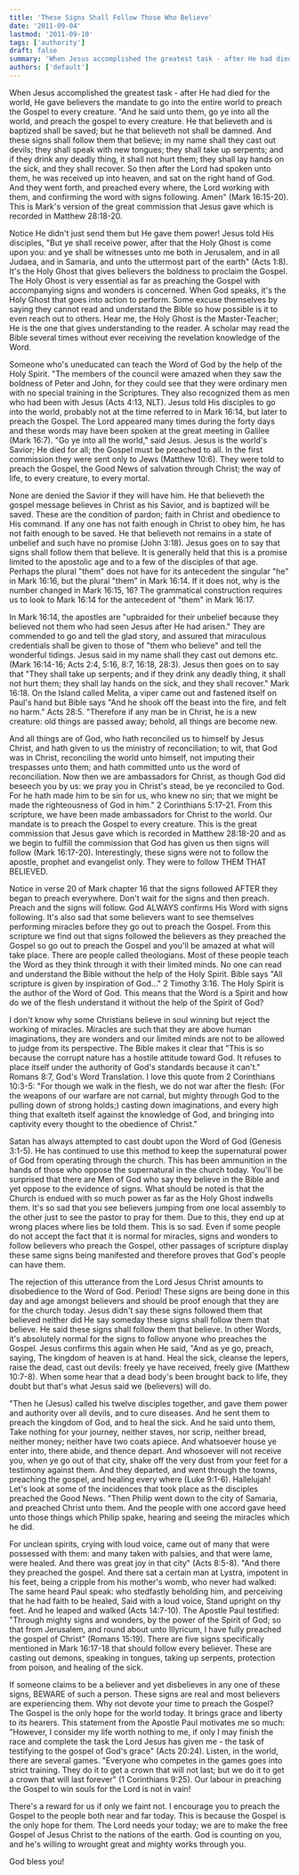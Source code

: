 ```yaml
---
title: 'These Signs Shall Follow Those Who Believe'
date: '2011-09-04'
lastmod: '2011-09-10'
tags: ['authority']
draft: false
summary: 'When Jesus accomplished the greatest task - after He had died for the world, He gave believers the mandate to go into the entire world to preach the Gospel to every creature.'
authors: ['default']
---
```


When Jesus accomplished the greatest task - after He had died for the world, He gave believers the mandate to go into the entire world to preach the Gospel to every creature. "And he said unto them, go ye into all the world, and preach the gospel to every creature. He that believeth and is baptized shall be saved; but he that believeth not shall be damned. And these signs shall follow them that believe; in my name shall they cast out devils; they shall speak with new tongues; they shall take up serpents; and if they drink any deadly thing, it shall not hurt them; they shall lay hands on the sick, and they shall recover. So then after the Lord had spoken unto them, he was received up into heaven, and sat on the right hand of God. And they went forth, and preached every where, the Lord working with them, and confirming the word with signs following. Amen" (Mark 16:15-20). This is Mark's version of the great commission that Jesus gave which is recorded in Matthew 28:18-20.

Notice He didn't just send them but He gave them power! Jesus told His disciples, "But ye shall receive power, after that the Holy Ghost is come upon you: and ye shall be witnesses unto me both in Jerusalem, and in all Judaea, and in Samaria, and unto the uttermost part of the earth" (Acts 1:8). It's the Holy Ghost that gives believers the boldness to proclaim the Gospel. The Holy Ghost is very essential as far as preaching the Gospel with accompanying signs and wonders is concerned. When God speaks, it's the Holy Ghost that goes into action to perform. Some excuse themselves by saying they cannot read and understand the Bible so how possible is it to even reach out to others. Hear me, the Holy Ghost is the Master-Teacher; He is the one that gives understanding to the reader. A scholar may read the Bible several times without ever receiving the revelation knowledge of the Word.

Someone who's uneducated can teach the Word of God by the help of the Holy Spirit. "The members of the council were amazed when they saw the boldness of Peter and John, for they could see that they were ordinary men with no special training in the Scriptures. They also recognized them as men who had been with Jesus (Acts 4:13, NLT). Jesus told His disciples to go into the world, probably not at the time referred to in Mark 16:14, but later to preach the Gospel. The Lord appeared many times during the forty days and these words may have been spoken at the great meeting in Galilee (Mark 16:7). "Go ye into all the world," said Jesus. Jesus is the world's Savior; He died for all; the Gospel must be preached to all. In the first commission they were sent only to Jews (Matthew 10:6). They were told to preach the Gospel, the Good News of salvation through Christ; the way of life, to every creature, to every mortal.

None are denied the Savior if they will have him. He that believeth the gospel message believes in Christ as his Savior, and is baptized will be saved. These are the condition of pardon; faith in Christ and obedience to His command. If any one has not faith enough in Christ to obey him, he has not faith enough to be saved. He that believeth not remains in a state of unbelief and such have no promise (John 3:18). Jesus goes on to say that signs shall follow them that believe. It is generally held that this is a promise limited to the apostolic age and to a few of the disciples of that age. Perhaps the plural "them" does not have for its antecedent the singular "he" in Mark 16:16, but the plural "them" in Mark 16:14. If it does not, why is the number changed in Mark 16:15, 16? The grammatical construction requires us to look to Mark 16:14 for the antecedent of "them" in Mark 16:17.

In Mark 16:14, the apostles are "upbraided for their unbelief because they believed not them who had seen Jesus after He had arisen." They are commended to go and tell the glad story, and assured that miraculous credentials shall be given to those of "them who believe" and tell the wonderful tidings. Jesus said in my name shall they cast out demons etc. (Mark 16:14-16; Acts 2:4, 5:16, 8:7, 16:18, 28:3). Jesus then goes on to say that "They shall take up serpents; and if they drink any deadly thing, it shall not hurt them; they shall lay hands on the sick, and they shall recover." Mark 16:18. On the Island called Melita, a viper came out and fastened itself on Paul's hand but Bible says "And he shook off the beast into the fire, and felt no harm." Acts 28:5. "Therefore if any man be in Christ, he is a new creature: old things are passed away; behold, all things are become new.

And all things are of God, who hath reconciled us to himself by Jesus Christ, and hath given to us the ministry of reconciliation; to wit, that God was in Christ, reconciling the world unto himself, not imputing their trespasses unto them; and hath committed unto us the word of reconciliation. Now then we are ambassadors for Christ, as though God did beseech you by us: we pray you in Christ's stead, be ye reconciled to God. For he hath made him to be sin for us, who knew no sin; that we might be made the righteousness of God in him." 2 Corinthians 5:17-21. From this scripture, we have been made ambassadors for Christ to the world. Our mandate is to preach the Gospel to every creature. This is the great commission that Jesus gave which is recorded in Matthew 28:18-20 and as we begin to fulfill the commission that God has given us then signs will follow (Mark 16:17-20). Interestingly, these signs were not to follow the apostle, prophet and evangelist only. They were to follow THEM THAT BELIEVED.

Notice in verse 20 of Mark chapter 16 that the signs followed AFTER they began to preach everywhere. Don't wait for the signs and then preach. Preach and the signs will follow. God ALWAYS confirms His Word with signs following. It's also sad that some believers want to see themselves performing miracles before they go out to preach the Gospel. From this scripture we find out that signs followed the believers as they preached the Gospel so go out to preach the Gospel and you'll be amazed at what will take place. There are people called theologians. Most of these people teach the Word as they think through it with their limited minds. No one can read and understand the Bible without the help of the Holy Spirit. Bible says "All scripture is given by inspiration of God..." 2 Timothy 3:16. The Holy Spirit is the author of the Word of God. This means that the Word is a Spirit and how do we of the flesh understand it without the help of the Spirit of God?

I don't know why some Christians believe in soul winning but reject the working of miracles. Miracles are such that they are above human imaginations, they are wonders and our limited minds are not to be allowed to judge from its perspective. The Bible makes it clear that "This is so because the corrupt nature has a hostile attitude toward God. It refuses to place itself under the authority of God's standards because it can't." Romans 8:7, God's Word Translation. I love this quote from 2 Corinthians 10:3-5: "For though we walk in the flesh, we do not war after the flesh: (For the weapons of our warfare are not carnal, but mighty through God to the pulling down of strong holds;) casting down imaginations, and every high thing that exalteth itself against the knowledge of God, and bringing into captivity every thought to the obedience of Christ."

Satan has always attempted to cast doubt upon the Word of God (Genesis 3:1-5). He has continued to use this method to keep the supernatural power of God from operating through the church. This has been ammunition in the hands of those who oppose the supernatural in the church today. You'll be surprised that there are Men of God who say they believe in the Bible and yet oppose to the evidence of signs. What should be noted is that the Church is endued with so much power as far as the Holy Ghost indwells them. It's so sad that you see believers jumping from one local assembly to the other just to see the pastor to pray for them. Due to this, they end up at wrong places where lies be told them. This is so sad. Even if some people do not accept the fact that it is normal for miracles, signs and wonders to follow believers who preach the Gospel, other passages of scripture display these same signs being manifested and therefore proves that God's people can have them.

The rejection of this utterance from the Lord Jesus Christ amounts to disobedience to the Word of God. Period! These signs are being done in this day and age amongst believers and should be proof enough that they are for the church today. Jesus didn't say these signs followed them that believed neither did He say someday these signs shall follow them that believe. He said these signs shall follow them that believe. In other Words, it's absolutely normal for the signs to follow anyone who preaches the Gospel. Jesus confirms this again when He said, "And as ye go, preach, saying, The kingdom of heaven is at hand. Heal the sick, cleanse the lepers, raise the dead, cast out devils: freely ye have received, freely give (Matthew 10:7-8). When some hear that a dead body's been brought back to life, they doubt but that's what Jesus said we (believers) will do.

"Then he (Jesus) called his twelve disciples together, and gave them power and authority over all devils, and to cure diseases. And he sent them to preach the kingdom of God, and to heal the sick. And he said unto them, Take nothing for your journey, neither staves, nor scrip, neither bread, neither money; neither have two coats apiece. And whatsoever house ye enter into, there abide, and thence depart. And whosoever will not receive you, when ye go out of that city, shake off the very dust from your feet for a testimony against them. And they departed, and went through the towns, preaching the gospel, and healing every where (Luke 9:1-6). Hallelujah! Let's look at some of the incidences that took place as the disciples preached the Good News. "Then Philip went down to the city of Samaria, and preached Christ unto them. And the people with one accord gave heed unto those things which Philip spake, hearing and seeing the miracles which he did.

For unclean spirits, crying with loud voice, came out of many that were possessed with them: and many taken with palsies, and that were lame, were healed. And there was great joy in that city" (Acts 8:5-8). "And there they preached the gospel. And there sat a certain man at Lystra, impotent in his feet, being a cripple from his mother's womb, who never had walked: The same heard Paul speak: who stedfastly beholding him, and perceiving that he had faith to be healed, Said with a loud voice, Stand upright on thy feet. And he leaped and walked (Acts 14:7-10). The Apostle Paul testified: "Through mighty signs and wonders, by the power of the Spirit of God; so that from Jerusalem, and round about unto Illyricum, I have fully preached the gospel of Christ" (Romans 15:19). There are five signs specifically mentioned in Mark 16:17-18 that should follow every believer. These are casting out demons, speaking in tongues, taking up serpents, protection from poison, and healing of the sick.

If someone claims to be a believer and yet disbelieves in any one of these signs, BEWARE of such a person. These signs are real and most believers are experiencing them. Why not devote your time to preach the Gospel? The Gospel is the only hope for the world today. It brings grace and liberty to its hearers. This statement from the Apostle Paul motivates me so much: "However, I consider my life worth nothing to me, if only I may finish the race and complete the task the Lord Jesus has given me - the task of testifying to the gospel of God's grace" (Acts 20:24). Listen, in the world, there are several games. "Everyone who competes in the games goes into strict training. They do it to get a crown that will not last; but we do it to get a crown that will last forever" (1 Corinthians 9:25). Our labour in preaching the Gospel to win souls for the Lord is not in vain!

There's a reward for us if only we faint not. I encourage you to preach the Gospel to the people both near and far today. This is because the Gospel is the only hope for them. The Lord needs your today; we are to make the free Gospel of Jesus Christ to the nations of the earth. God is counting on you, and he's willing to wrought great and mighty works through you.

God bless you!
